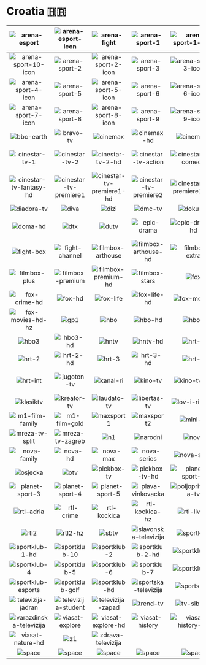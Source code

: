 # Croatia 🇭🇷

| ![arena-esport] | ![arena-esport-icon] | ![arena-fight] | ![arena-sport-1] | ![arena-sport-1-icon] | ![arena-sport-10] |
|:---:|:---:|:---:|:---:|:---:|:---:|
| ![arena-sport-10-icon] | ![arena-sport-2] | ![arena-sport-2-icon] | ![arena-sport-3] | ![arena-sport-3-icon] | ![arena-sport-4] |
| ![arena-sport-4-icon] | ![arena-sport-5] | ![arena-sport-5-icon] | ![arena-sport-6] | ![arena-sport-6-icon] | ![arena-sport-7] |
| ![arena-sport-7-icon] | ![arena-sport-8] | ![arena-sport-8-icon] | ![arena-sport-9] | ![arena-sport-9-icon] | ![aurora-tv] |
| ![bbc-earth] | ![bravo-tv] | ![cinemax] | ![cinemax-hd] | ![cinemax2] | ![cinemax2-hd] |
| ![cinestar-tv-1] | ![cinestar-tv-2] | ![cinestar-tv-2-hd] | ![cinestar-tv-action] | ![cinestar-tv-comedy] | ![cinestar-tv-fantasy] |
| ![cinestar-tv-fantasy-hd] | ![cinestar-tv-premiere1] | ![cinestar-tv-premiere1-hd] | ![cinestar-tv-premiere2] | ![cinestar-tv-premiere2-hd] | ![cmc-tv] |
| ![diadora-tv] | ![diva] | ![dizi] | ![dmc-tv] | ![doku-tv] | ![doma] |
| ![doma-hd] | ![dtx] | ![dutv] | ![epic-drama] | ![epic-drama-hd] | ![fast-and-funbox] |
| ![fight-box] | ![fight-channel] | ![filmbox-arthouse] | ![filmbox-arthouse-hd] | ![filmbox-extra] | ![filmbox-extra-hd] |
| ![filmbox-plus] | ![filmbox-premium] | ![filmbox-premium-hd] | ![filmbox-stars] | ![fox] | ![fox-crime] |
| ![fox-crime-hd] | ![fox-hd] | ![fox-life] | ![fox-life-hd] | ![fox-movies] | ![fox-movies-hd] |
| ![fox-movies-hd-hz] | ![gp1] | ![hbo] | ![hbo-hd] | ![hbo2] | ![hbo2-hd] |
| ![hbo3] | ![hbo3-hd] | ![hntv] | ![hntv-hd] | ![hrt-1] | ![hrt-1-hd] |
| ![hrt-2] | ![hrt-2-hd] | ![hrt-3] | ![hrt-3-hd] | ![hrt-4] | ![hrt-4-hd] |
| ![hrt-int] | ![jugoton-tv] | ![kanal-ri] | ![kino-tv] | ![kino-tv-hd] | ![klape-i-tambure-tv] |
| ![klasiktv] | ![kreator-tv] | ![laudato-tv] | ![libertas-tv] | ![lov-i-ribolov] | ![m1-film] |
| ![m1-film-family] | ![m1-film-gold] | ![maxsport1] | ![maxsport2] | ![mini-tv] | ![mreza-tv] |
| ![mreza-tv-split] | ![mreza-tv-zagreb] | ![n1] | ![narodni] | ![nova] | ![nova-cinema] |
| ![nova-family] | ![nova-hd] | ![nova-max] | ![nova-series] | ![nova-sport] | ![nova-world] |
| ![osjecka] | ![otv] | ![pickbox-tv] | ![pickbox-tv-hd] | ![planet-sport-1] | ![planet-sport-2] |
| ![planet-sport-3] | ![planet-sport-4] | ![planet-sport-5] | ![plava-vinkovacka] | ![poljoprivredna-tv] | ![rtl] |
| ![rtl-adria] | ![rtl-crime] | ![rtl-kockica] | ![rtl-kockica-hz] | ![rtl-living] | ![rtl-passion] |
| ![rtl2] | ![rtl2-hz] | ![sbtv] | ![slavonska-televizija] | ![sportklub] | ![sportklub-1] |
| ![sportklub-1-hd] | ![sportklub-10] | ![sportklub-2] | ![sportklub-2-hd] | ![sportklub-3] | ![sportklub-3-hd] |
| ![sportklub-4] | ![sportklub-5] | ![sportklub-6] | ![sportklub-7] | ![sportklub-8] | ![sportklub-9] |
| ![sportklub-esports] | ![sportklub-golf] | ![sportklub-hd] | ![sportska-televizija] | ![sportskatv] | ![televizija-dalmacija] |
| ![televizija-jadran] | ![televizija-student] | ![televizija-zapad] | ![trend-tv] | ![tv-sibenik] | ![tv1000] |
| ![varazdinska-televizija] | ![viasat-explore] | ![viasat-explore-hd] | ![viasat-history] | ![viasat-history-hd] | ![viasat-nature] |
| ![viasat-nature-hd] | ![z1] | ![zdrava-televizija] |  |  |  |
| ![space] | ![space] | ![space] | ![space] | ![space] | ![space] |

[arena-esport]:arena-esport-hr.png
[arena-esport-icon]:arena-esport-icon-hr.png
[arena-fight]:arena-fight-hr.png
[arena-sport-1]:arena-sport-1-hr.png
[arena-sport-1-icon]:arena-sport-1-icon-hr.png
[arena-sport-10]:arena-sport-10-hr.png
[arena-sport-10-icon]:arena-sport-10-icon-hr.png
[arena-sport-2]:arena-sport-2-hr.png
[arena-sport-2-icon]:arena-sport-2-icon-hr.png
[arena-sport-3]:arena-sport-3-hr.png
[arena-sport-3-icon]:arena-sport-3-icon-hr.png
[arena-sport-4]:arena-sport-4-hr.png
[arena-sport-4-icon]:arena-sport-4-icon-hr.png
[arena-sport-5]:arena-sport-5-hr.png
[arena-sport-5-icon]:arena-sport-5-icon-hr.png
[arena-sport-6]:arena-sport-6-hr.png
[arena-sport-6-icon]:arena-sport-6-icon-hr.png
[arena-sport-7]:arena-sport-7-hr.png
[arena-sport-7-icon]:arena-sport-7-icon-hr.png
[arena-sport-8]:arena-sport-8-hr.png
[arena-sport-8-icon]:arena-sport-8-icon-hr.png
[arena-sport-9]:arena-sport-9-hr.png
[arena-sport-9-icon]:arena-sport-9-icon-hr.png
[aurora-tv]:aurora-tv-hr.png
[bbc-earth]:bbc-earth-hr.png
[bravo-tv]:bravo-tv-hr.png
[cinemax]:cinemax-hr.png
[cinemax-hd]:hd/cinemax-hd-hr.png
[cinemax2]:cinemax2-hr.png
[cinemax2-hd]:hd/cinemax2-hd-hr.png
[cinestar-tv-1]:cinestar-tv-1-hr.png
[cinestar-tv-2]:cinestar-tv-2-hr.png
[cinestar-tv-2-hd]:hd/cinestar-tv-2-hd-hr.png
[cinestar-tv-action]:cinestar-tv-action-hr.png
[cinestar-tv-comedy]:cinestar-tv-comedy-hr.png
[cinestar-tv-fantasy]:cinestar-tv-fantasy-hr.png
[cinestar-tv-fantasy-hd]:hd/cinestar-tv-fantasy-hd-hr.png
[cinestar-tv-premiere1]:cinestar-tv-premiere1-hr.png
[cinestar-tv-premiere1-hd]:hd/cinestar-tv-premiere1-hd-hr.png
[cinestar-tv-premiere2]:cinestar-tv-premiere2-hr.png
[cinestar-tv-premiere2-hd]:hd/cinestar-tv-premiere2-hd-hr.png
[cmc-tv]:cmc-tv-hr.png
[diadora-tv]:diadora-tv-hr.png
[diva]:diva-hr.png
[dizi]:dizi-hr.png
[dmc-tv]:dmc-tv-hr.png
[doku-tv]:doku-tv-hr.png
[doma]:doma-hr.png
[doma-hd]:hd/doma-hd-hr.png
[dtx]:dtx-hr.png
[dutv]:dutv-hr.png
[epic-drama]:epic-drama-hr.png
[epic-drama-hd]:hd/epic-drama-hd-hr.png
[fast-and-funbox]:fast-and-funbox-hr.png
[fight-box]:fight-box-hr.png
[fight-channel]:fight-channel-hr.png
[filmbox-arthouse]:filmbox-arthouse-hr.png
[filmbox-arthouse-hd]:hd/filmbox-arthouse-hd-hr.png
[filmbox-extra]:filmbox-extra-hr.png
[filmbox-extra-hd]:hd/filmbox-extra-hd-hr.png
[filmbox-plus]:filmbox-plus-hr.png
[filmbox-premium]:filmbox-premium-hr.png
[filmbox-premium-hd]:hd/filmbox-premium-hd-hr.png
[filmbox-stars]:filmbox-stars-hr.png
[fox]:fox-hr.png
[fox-crime]:fox-crime-hr.png
[fox-crime-hd]:hd/fox-crime-hd-hr.png
[fox-hd]:hd/fox-hd-hr.png
[fox-life]:fox-life-hr.png
[fox-life-hd]:hd/fox-life-hd-hr.png
[fox-movies]:fox-movies-hr.png
[fox-movies-hd]:hd/fox-movies-hd-hr.png
[fox-movies-hd-hz]:hd/fox-movies-hd-hz-hr.png
[gp1]:gp1-hr.png
[hbo]:hbo-hr.png
[hbo-hd]:hd/hbo-hd-hr.png
[hbo2]:hbo2-hr.png
[hbo2-hd]:hd/hbo2-hd-hr.png
[hbo3]:hbo3-hr.png
[hbo3-hd]:hd/hbo3-hd-hr.png
[hntv]:hntv-hr.png
[hntv-hd]:hd/hntv-hd-hr.png
[hrt-1]:hrt-1-hr.png
[hrt-1-hd]:hd/hrt-1-hd-hr.png
[hrt-2]:hrt-2-hr.png
[hrt-2-hd]:hd/hrt-2-hd-hr.png
[hrt-3]:hrt-3-hr.png
[hrt-3-hd]:hd/hrt-3-hd-hr.png
[hrt-4]:hrt-4-hr.png
[hrt-4-hd]:hd/hrt-4-hd-hr.png
[hrt-int]:hrt-int-hr.png
[jugoton-tv]:jugoton-tv-hr.png
[kanal-ri]:kanal-ri-hr.png
[kino-tv]:kino-tv-hr.png
[kino-tv-hd]:hd/kino-tv-hd-hr.png
[klape-i-tambure-tv]:klape-i-tambure-tv-hr.png
[klasiktv]:klasiktv-hr.png
[kreator-tv]:kreator-tv-hr.png
[laudato-tv]:laudato-tv-hr.png
[libertas-tv]:libertas-tv-hr.png
[lov-i-ribolov]:lov-i-ribolov-hr.png
[m1-film]:m1-film-hr.png
[m1-film-family]:m1-film-family-hr.png
[m1-film-gold]:m1-film-gold-hr.png
[maxsport1]:maxsport1-hr.png
[maxsport2]:maxsport2-hr.png
[mini-tv]:mini-tv-hr.png
[mreza-tv]:mreza-tv-hr.png
[mreza-tv-split]:mreza-tv-split-hr.png
[mreza-tv-zagreb]:mreza-tv-zagreb-hr.png
[n1]:n1-hr.png
[narodni]:narodni-hr.png
[nova]:nova-hr.png
[nova-cinema]:nova-cinema-hr.png
[nova-family]:nova-family-hr.png
[nova-hd]:hd/nova-hd-hr.png
[nova-max]:nova-max-hr.png
[nova-series]:nova-series-hr.png
[nova-sport]:nova-sport-hr.png
[nova-world]:nova-world-hr.png
[osjecka]:osjecka-hr.png
[otv]:otv-hr.png
[pickbox-tv]:pickbox-tv-hr.png
[pickbox-tv-hd]:hd/pickbox-tv-hd-hr.png
[planet-sport-1]:planet-sport-1-hr.png
[planet-sport-2]:planet-sport-2-hr.png
[planet-sport-3]:planet-sport-3-hr.png
[planet-sport-4]:planet-sport-4-hr.png
[planet-sport-5]:planet-sport-5-hr.png
[plava-vinkovacka]:plava-vinkovacka-hr.png
[poljoprivredna-tv]:poljoprivredna-tv-hr.png
[rtl]:rtl-hr.png
[rtl-adria]:rtl-adria-hr.png
[rtl-crime]:rtl-crime-hr.png
[rtl-kockica]:rtl-kockica-hr.png
[rtl-kockica-hz]:rtl-kockica-hz-hr.png
[rtl-living]:rtl-living-hr.png
[rtl-passion]:rtl-passion-hr.png
[rtl2]:rtl2-hr.png
[rtl2-hz]:rtl2-hz-hr.png
[sbtv]:sbtv-hr.png
[slavonska-televizija]:slavonska-televizija-hr.png
[sportklub]:sportklub-hr.png
[sportklub-1]:sportklub-1-hr.png
[sportklub-1-hd]:hd/sportklub-1-hd-hr.png
[sportklub-10]:sportklub-10-hr.png
[sportklub-2]:sportklub-2-hr.png
[sportklub-2-hd]:hd/sportklub-2-hd-hr.png
[sportklub-3]:sportklub-3-hr.png
[sportklub-3-hd]:hd/sportklub-3-hd-hr.png
[sportklub-4]:sportklub-4-hr.png
[sportklub-5]:sportklub-5-hr.png
[sportklub-6]:sportklub-6-hr.png
[sportklub-7]:sportklub-7-hr.png
[sportklub-8]:sportklub-8-hr.png
[sportklub-9]:sportklub-9-hr.png
[sportklub-esports]:sportklub-esports-hr.png
[sportklub-golf]:sportklub-golf-hr.png
[sportklub-hd]:hd/sportklub-hd-hr.png
[sportska-televizija]:sportska-televizija-hr.png
[sportskatv]:sportskatv-hr.png
[televizija-dalmacija]:televizija-dalmacija-hr.png
[televizija-jadran]:televizija-jadran-hr.png
[televizija-student]:televizija-student-hr.png
[televizija-zapad]:televizija-zapad-hr.png
[trend-tv]:trend-tv-hr.png
[tv-sibenik]:tv-sibenik-hr.png
[tv1000]:tv1000-hr.png
[varazdinska-televizija]:varazdinska-televizija-hr.png
[viasat-explore]:viasat-explore-hr.png
[viasat-explore-hd]:hd/viasat-explore-hd-hr.png
[viasat-history]:viasat-history-hr.png
[viasat-history-hd]:hd/viasat-history-hd-hr.png
[viasat-nature]:viasat-nature-hr.png
[viasat-nature-hd]:hd/viasat-nature-hd-hr.png
[z1]:z1-hr.png
[zdrava-televizija]:zdrava-televizija-hr.png

[Space]:../../misc/space-1500.png "Space"
